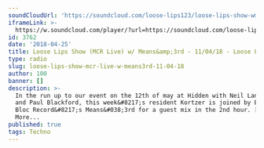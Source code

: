 ```yaml
---
soundCloudUrl: 'https://soundcloud.com/loose-lips123/loose-lips-show-wmeans-3rd-110418'
iframeLink: >-
  https://w.soundcloud.com/player/?url=https://soundcloud.com/loose-lips123/loose-lips-show-wmeans-3rd-110418?in=loose-lips123/sets/radioshows&color=00aabb&auto_play=false&hide_related=false&show_comments=true&show_user=true&show_reposts=false
id: 3762
date: '2018-04-25'
title: Loose Lips Show (MCR Live) w/ Means&amp;3rd - 11/04/18 - Loose Lips
type: radio
slug: loose-lips-show-mcr-live-w-means3rd-11-04-18
author: 100
banner: []
description: >-
  In the run up to our event on the 12th of may at Hidden with Neil Landstrumm
  and Paul Blackford, this week&#8217;s resident Kortzer is joined by Eastern
  Bloc Record&#8217;s Means&#038;3rd for a guest mix in the 2nd hour. [...]Read
  More...
published: true
tags: Techno
---
```

